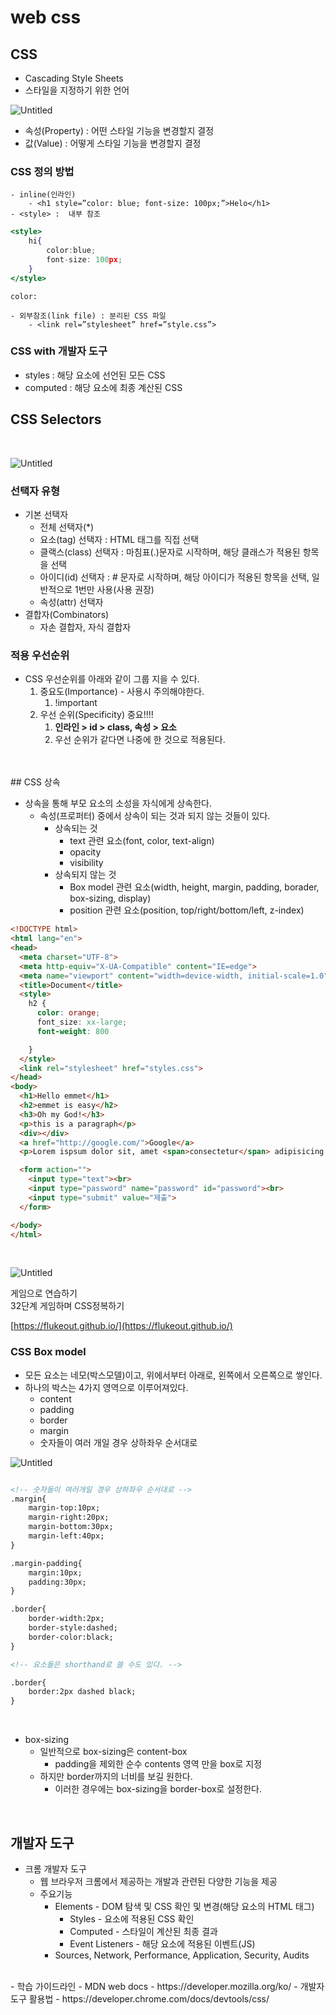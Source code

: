 # web css

## CSS

- Cascading Style Sheets
- 스타일을 지정하기 위한 언어

![Untitled](https://s3.us-west-2.amazonaws.com/secure.notion-static.com/bd780204-7aa9-460a-8b7b-0f2cdfa7dfba/Untitled.png?X-Amz-Algorithm=AWS4-HMAC-SHA256&X-Amz-Content-Sha256=UNSIGNED-PAYLOAD&X-Amz-Credential=AKIAT73L2G45EIPT3X45%2F20230308%2Fus-west-2%2Fs3%2Faws4_request&X-Amz-Date=20230308T235233Z&X-Amz-Expires=86400&X-Amz-Signature=95312812fe25f98eb60305665542613c285134f391a8ff5828e6a4b34f05cad0&X-Amz-SignedHeaders=host&response-content-disposition=filename%3D%22Untitled.png%22&x-id=GetObject)

- 속성(Property) : 어떤 스타일 기능을 변경할지 결정
- 값(Value) : 어떻게 스타일 기능을 변경할지 결정

### CSS  정의 방법

```
- inline(인라인)
    - <h1 style=”color: blue; font-size: 100px;”>Helo</h1>
- <style> :  내부 참조
```

```jsx
<style>
	hi{
		color:blue;
		font-size: 100px;
	}
</style>
```

```
color: 

- 외부참조(link file) : 분리된 CSS 파일
    - <link rel=”stylesheet” href=”style.css”>
```

### CSS with 개발자 도구

- styles : 해당 요소에 선언된 모든 CSS
- computed : 해당 요소에 최종 계산된 CSS

## CSS Selectors
<br/>

![Untitled](https://s3.us-west-2.amazonaws.com/secure.notion-static.com/f170a272-7708-4b3c-9aa8-0f13490a7389/Untitled.png?X-Amz-Algorithm=AWS4-HMAC-SHA256&X-Amz-Content-Sha256=UNSIGNED-PAYLOAD&X-Amz-Credential=AKIAT73L2G45EIPT3X45%2F20230308%2Fus-west-2%2Fs3%2Faws4_request&X-Amz-Date=20230308T235323Z&X-Amz-Expires=86400&X-Amz-Signature=56317eac3398df2a3983d62d50c8ee468f11fd77ed9b2167df222a8a03976a16&X-Amz-SignedHeaders=host&response-content-disposition=filename%3D%22Untitled.png%22&x-id=GetObject)
<br/>

### 선택자 유형

- 기본 선택자
    - 전체 선택자(*)
    - 요소(tag) 선택자 : HTML 태그를 직접 선택
    - 클랙스(class) 선택자 : 마침표(.)문자로 시작하며, 해당 클래스가 적용된 항목을 선택
    - 아이디(id) 선택자 : # 문자로 시작하며, 해당 아이디가 적용된 항목을 선택, 일반적으로 1번만 사용(사용 권장)
    - 속성(attr) 선택자
- 결합자(Combinators)
    - 자손 결합자, 자식 결합자

### 적용 우선순위

- CSS 우선순위를 아래와 같이 그룹 지을 수 있다.
    1. 중요도(Importance) - 사용시 주의해야한다.
        1. !important
    2. 우선 순위(Specificity) 중요!!!!
        1. **인라인 > id > class, 속성 > 요소**
        2. 우선 순위가 같다면 나중에 한 것으로 적용된다. 
<br/>
<br/>
## CSS 상속

- 상속을 통해 부모 요소의 소성을 자식에게 상속한다.
    - 속성(프로퍼터) 중에서 상속이 되는 것과 되지 않는 것들이 있다.
        - 상속되는 것
            - text 관련 요소(font, color, text-align)
            - opacity
            - visibility
        - 상속되지 않는 것
            - Box model 관련 요소(width, height, margin, padding, borader, box-sizing, display)
            - position 관련 요소(position, top/right/bottom/left, z-index)

```html
<!DOCTYPE html>
<html lang="en">
<head>
  <meta charset="UTF-8">
  <meta http-equiv="X-UA-Compatible" content="IE=edge">
  <meta name="viewport" content="width=device-width, initial-scale=1.0">
  <title>Document</title>
  <style>
    h2 {
      color: orange;
      font_size: xx-large;
      font-weight: 800

    }
  </style>
  <link rel="stylesheet" href="styles.css"> 
</head>
<body>
  <h1>Hello emmet</h1>
  <h2>emmet is easy</h2>
  <h3>Oh my God!</h3>
  <p>this is a paragraph</p>
  <div></div>
  <a href="http://google.com/">Google</a>
  <p>Lorem ispsum dolor sit, amet <span>consectetur</span> adipisicing elit. Ratione, soulta manam mol</p>

  <form action="">
    <input type="text"><br>
    <input type="password" name="password" id="password"><br>
    <input type="submit" value="제출">
  </form>

</body>
</html>
```
<br/>

![Untitled](https://s3.us-west-2.amazonaws.com/secure.notion-static.com/056424e0-5d4b-4167-88e3-3696d9556f5d/Untitled.png?X-Amz-Algorithm=AWS4-HMAC-SHA256&X-Amz-Content-Sha256=UNSIGNED-PAYLOAD&X-Amz-Credential=AKIAT73L2G45EIPT3X45%2F20230308%2Fus-west-2%2Fs3%2Faws4_request&X-Amz-Date=20230308T235512Z&X-Amz-Expires=86400&X-Amz-Signature=0dac960bd4242262b90821a285b022dc61282de4f4cdaafe48cbfc04b3d4602f&X-Amz-SignedHeaders=host&response-content-disposition=filename%3D%22Untitled.png%22&x-id=GetObject)

게임으로 연습하기<br/>
32단계 게임하며 CSS정복하기

[https://flukeout.github.io/](https://flukeout.github.io/)
<br/>
### CSS Box model

- 모든 요소는 네모(박스모델)이고, 위에서부터 아래로, 왼쪽에서 오른쪽으로 쌓인다.
- 하나의 박스는 4가지 영역으로 이루어져있다.
    - content
    - padding
    - border
    - margin
    - 숫자들이 여러 개일 경우 상하좌우 순서대로

![Untitled](https://s3.us-west-2.amazonaws.com/secure.notion-static.com/1e0ce219-d7f5-4ac4-bc2e-6593aad93daa/Untitled.png?X-Amz-Algorithm=AWS4-HMAC-SHA256&X-Amz-Content-Sha256=UNSIGNED-PAYLOAD&X-Amz-Credential=AKIAT73L2G45EIPT3X45%2F20230308%2Fus-west-2%2Fs3%2Faws4_request&X-Amz-Date=20230308T235529Z&X-Amz-Expires=86400&X-Amz-Signature=bca38fea192c048907e9c46172b20ba634c7cecaf2aacd0c8eba4b20a493325e&X-Amz-SignedHeaders=host&response-content-disposition=filename%3D%22Untitled.png%22&x-id=GetObject)
<br/>
```html

<!-- 숫자들이 여러개일 경우 상하좌우 순서대로 -->
.margin{
	margin-top:10px;
	margin-right:20px;
	margin-bottom:30px;
	margin-left:40px;
}

.margin-padding{
	margin:10px;
	padding:30px;
}

.border{
	border-width:2px;
	border-style:dashed;
	border-color:black;
}

<!-- 요소들은 shorthand로 쓸 수도 있다. -->

.border{
	border:2px dashed black;
}

```
<br/>

- box-sizing
    - 일반적으로 box-sizing은 content-box
        - padding을 제외한 순수 contents 영역 만을 box로 지정
    - 하지만 border까지의 너비를 보길 원한다.
        - 이러한 경우에는 box-sizing을 border-box로 설정한다.
<br/>

## 개발자 도구

- 크롬 개발자 도구
    - 웹 브라우저 크롬에서 제공하는 개발과 관련된 다양한 기능을 제공
    - 주요기능
        - Elements - DOM 탐색 및 CSS 확인 및 변경(해당 요소의 HTML 태그)
            - Styles - 요소에 적용된 CSS 확인
            - Computed - 스타일이 계산된 최종 결과
            - Event Listeners - 해당 요소에 적용된 이벤트(JS)
        - Sources, Network, Performance, Application, Security, Audits
<br/>
- 학습 가이드라인
    - MDN web docs
        - https://developer.mozilla.org/ko/
    - 개발자 도구 활용법
        - https://developer.chrome.com/docs/devtools/css/